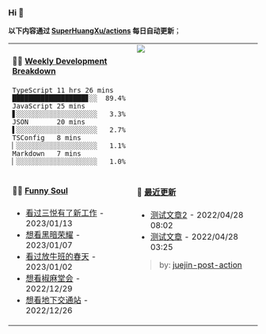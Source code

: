 
### Hi 👋

**以下内容通过 <a href="https://github.com/SuperHuangXu/SuperHuangXu/actions" target="_blank">SuperHuangXu/actions</a> 每日自动更新**；

<table width="800px">
<tr>
<td valign="top" width="50%">

#### 🏊‍♂️ <a href="https://gist.github.com/SuperHuangXu/d3e32e70ad1d22b5a3c5e8fc3c67dcc5" target="_blank">Weekly Development Breakdown</a>

```text
TypeScript 11 hrs 26 mins ██████████████████▊░░  89.4%
JavaScript 25 mins        ▋░░░░░░░░░░░░░░░░░░░░   3.3%
JSON       20 mins        ▌░░░░░░░░░░░░░░░░░░░░   2.7%
TSConfig   8 mins         ▏░░░░░░░░░░░░░░░░░░░░   1.1%
Markdown   7 mins         ▏░░░░░░░░░░░░░░░░░░░░   1.0%
```

</td>
<td valign="top" width="50%">
<a href="https://github.com/SuperHuangXu">
  <img align="center" src="https://github-readme-stats.vercel.app/api/top-langs/?username=SuperHuangXu&layout=compact&theme=radical" />
</a>
</td>
</tr>
<tr>
<td valign="top" width="50%">

#### 🤾‍♂️ <a href="https://www.douban.com/people/135404786/" target="_blank">Funny Soul</a>

* <a href='http://movie.douban.com/subject/35637224/' target='_blank'>看过三悦有了新工作</a> - 2023/01/13
* <a href='http://movie.douban.com/subject/35314632/' target='_blank'>想看黑暗荣耀</a> - 2023/01/07
* <a href='http://movie.douban.com/subject/1291549/' target='_blank'>看过放牛班的春天</a> - 2023/01/02
* <a href='http://movie.douban.com/subject/27305997/' target='_blank'>想看椒麻堂会</a> - 2022/12/29
* <a href='http://movie.douban.com/subject/2133474/' target='_blank'>想看地下交通站</a> - 2022/12/26

</td>
<td valign="top" width="50%">

#### 🤾‍ <a href="https://juejin.cn/user/4142615541064046" target="_blank">最近更新</a>
  * <a href='https://juejin.cn/post/7091561831067566117' target='_blank'>测试文章2</a> - 2022/04/28 08:02
* <a href='https://juejin.cn/post/7091490504222703652' target='_blank'>测试文章</a> - 2022/04/28 03:25

> by: [juejin-post-action](https://github.com/SuperHuangXu/juejin-post-action)

</td>
</tr>
</table>
